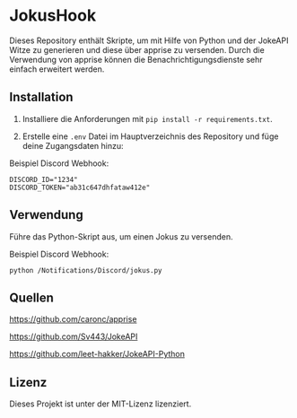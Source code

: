 # JokusHook

Dieses Repository enthält Skripte, um mit Hilfe von Python und der JokeAPI Witze zu generieren und diese über apprise zu versenden.
Durch die Verwendung von apprise können die Benachrichtigungsdienste sehr einfach erweitert werden.

## Installation

1. Installiere die Anforderungen mit `pip install -r requirements.txt`.

2. Erstelle eine `.env` Datei im Hauptverzeichnis des Repository und füge deine Zugangsdaten hinzu:

Beispiel Discord Webhook:

```
DISCORD_ID="1234"
DISCORD_TOKEN="ab31c647dhfataw412e"
```

## Verwendung

Führe das Python-Skript aus, um einen Jokus zu versenden.

Beispiel Discord Webhook:

```
python /Notifications/Discord/jokus.py
```

## Quellen

https://github.com/caronc/apprise

https://github.com/Sv443/JokeAPI

https://github.com/leet-hakker/JokeAPI-Python

## Lizenz

Dieses Projekt ist unter der MIT-Lizenz lizenziert.

